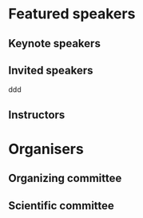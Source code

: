 # Featured speakers

## Keynote speakers


## Invited speakers

ddd

## Instructors


# Organisers


## Organizing committee


## Scientific committee
